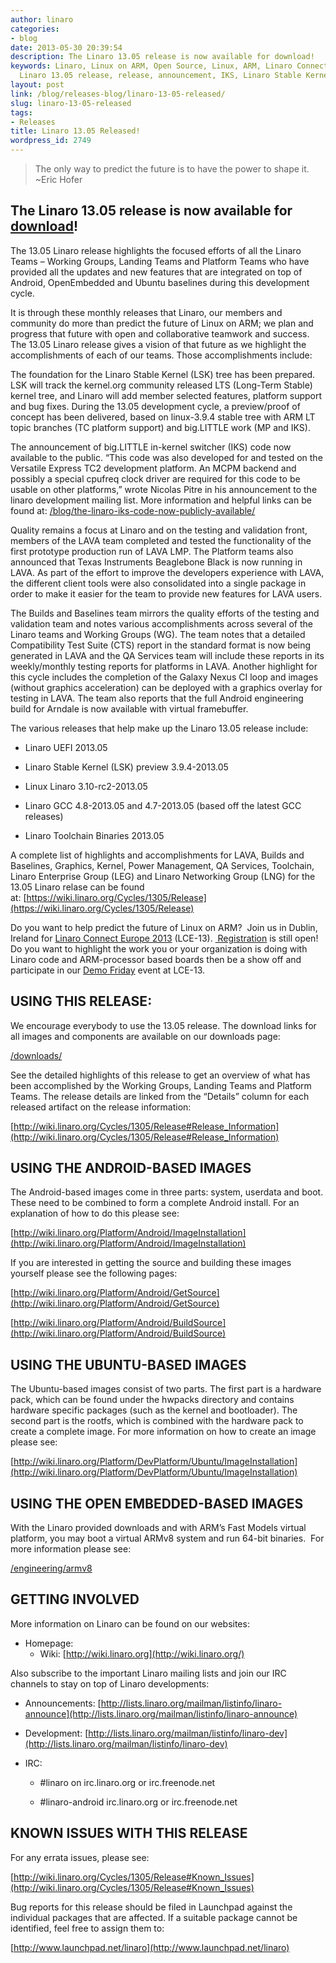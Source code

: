 ```yaml
---
author: linaro
categories:
- blog
date: 2013-05-30 20:39:54
description: The Linaro 13.05 release is now available for download!
keywords: Linaro, Linux on ARM, Open Source, Linux, ARM, Linaro Connect, LCE-Dublin,
  Linaro 13.05 release, release, announcement, IKS, Linaro Stable Kernel, LSK
layout: post
link: /blog/releases-blog/linaro-13-05-released/
slug: linaro-13-05-released
tags:
- Releases
title: Linaro 13.05 Released!
wordpress_id: 2749
---
```


>
> The only way to predict the future is to have the power to shape it. ~Eric Hofer
>
>

## The Linaro 13.05 release is now available for [download](/downloads/)!

The 13.05 Linaro release highlights the focused efforts of all the Linaro Teams – Working Groups, Landing Teams and Platform Teams who have provided all the updates and new features that are integrated on top of Android, OpenEmbedded and Ubuntu baselines during this development cycle.

It is through these monthly releases that Linaro, our members and community do more than predict the future of Linux on ARM; we plan and progress that future with open and collaborative teamwork and success. The 13.05 Linaro release gives a vision of that future as we highlight the accomplishments of each of our teams. Those accomplishments include:

The foundation for the Linaro Stable Kernel (LSK) tree has been prepared. LSK will track the kernel.org community released LTS (Long-Term Stable) kernel tree, and Linaro will add member selected features, platform support and bug fixes. During the 13.05 development cycle, a preview/proof of concept has been delivered, based on linux-3.9.4 stable tree with ARM LT topic branches (TC platform support) and big.LITTLE work (MP and IKS).

The announcement of big.LITTLE in-kernel switcher (IKS) code now available to the public. “This code was also developed for and tested on the Versatile Express TC2 development platform. An MCPM backend and possibly a special cpufreq clock driver are required for this code to be usable on other platforms,” wrote Nicolas Pitre in his announcement to the linaro development mailing list. More information and helpful links can be found at: [/blog/the-linaro-iks-code-now-publicly-available/](/blog/the-linaro-iks-code-now-publicly-available/)

Quality remains a focus at Linaro and on the testing and validation front, members of the LAVA team completed and tested the functionality of the first prototype production run of LAVA LMP. The Platform teams also announced that Texas Instruments Beaglebone Black is now running in LAVA. As part of the effort to improve the developers experience with LAVA, the different client tools were also consolidated into a single package in order to make it easier for the team to provide new features for LAVA users.

The Builds and Baselines team mirrors the quality efforts of the testing and validation team and notes various accomplishments across several of the Linaro teams and Working Groups (WG). The team notes that a detailed Compatibility Test Suite (CTS) report in the standard format is now being generated in LAVA and the QA Services team will include these reports in its weekly/monthly testing reports for platforms in LAVA. Another highlight for this cycle includes the completion of the Galaxy Nexus CI loop and images (without graphics acceleration) can be deployed with a graphics overlay for testing in LAVA. The team also reports that the full Android engineering build for Arndale is now available with virtual framebuffer.

The various releases that help make up the Linaro 13.05 release include:


  * Linaro UEFI 2013.05


  * Linaro Stable Kernel (LSK) preview 3.9.4-2013.05


  * Linux Linaro 3.10-rc2-2013.05


  * Linaro GCC 4.8-2013.05 and 4.7-2013.05 (based off the latest GCC releases)


  * Linaro Toolchain Binaries 2013.05




A complete list of highlights and accomplishments for LAVA, Builds and Baselines, Graphics, Kernel, Power Management, QA Services, Toolchain, Linaro Enterprise Group (LEG) and Linaro Networking Group (LNG) for the 13.05 Linaro relase can be found at: [https://wiki.linaro.org/Cycles/1305/Release](https://wiki.linaro.org/Cycles/1305/Release)




Do you want to help predict the future of Linux on ARM?  Join us in Dublin, Ireland for [Linaro Connect Europe 2013](http://connect.linaro.org) (LCE-13). [ Registration](http://linaroconnect-lce13-eorg.eventbrite.com/) is still open! Do you want to highlight the work you or your organization is doing with Linaro code and ARM-processor based boards then be a show off and participate in our [Demo Friday](/connect/demo-friday) event at LCE-13.





## USING THIS RELEASE:




We encourage everybody to use the 13.05 release. The download links for all images and components are available on our downloads page:




[/downloads/](/downloads/)




See the detailed highlights of this release to get an overview of what has been accomplished by the Working Groups, Landing Teams and Platform Teams. The release details are linked from the “Details” column for each released artifact on the release information:




[http://wiki.linaro.org/Cycles/1305/Release#Release_Information](http://wiki.linaro.org/Cycles/1305/Release#Release_Information)





## USING THE ANDROID-BASED IMAGES




The Android-based images come in three parts: system, userdata and boot. These need to be combined to form a complete Android install. For an explanation of how to do this please see:




[http://wiki.linaro.org/Platform/Android/ImageInstallation](http://wiki.linaro.org/Platform/Android/ImageInstallation)




If you are interested in getting the source and building these images yourself please see the following pages:




[http://wiki.linaro.org/Platform/Android/GetSource](http://wiki.linaro.org/Platform/Android/GetSource)


[http://wiki.linaro.org/Platform/Android/BuildSource](http://wiki.linaro.org/Platform/Android/BuildSource)

## USING THE UBUNTU-BASED IMAGES


The Ubuntu-based images consist of two parts. The first part is a hardware pack, which can be found under the hwpacks directory and contains hardware specific packages (such as the kernel and bootloader). The second part is the rootfs, which is combined with the hardware pack to create a complete image. For more information on how to create an image please see:


[http://wiki.linaro.org/Platform/DevPlatform/Ubuntu/ImageInstallation](http://wiki.linaro.org/Platform/DevPlatform/Ubuntu/ImageInstallation)
## USING THE OPEN EMBEDDED-BASED IMAGES


With the Linaro provided downloads and with ARM’s Fast Models virtual platform, you may boot a virtual ARMv8 system and run 64-bit binaries.  For more information please see:


[/engineering/armv8](/engineering/armv8)
## GETTING INVOLVED


More information on Linaro can be found on our websites:


  * Homepage: [](/)
    * Wiki: [http://wiki.linaro.org](http://wiki.linaro.org/)
    

Also subscribe to the important Linaro mailing lists and join our IRC channels to stay on top of Linaro developments:



  * Announcements: [http://lists.linaro.org/mailman/listinfo/linaro-announce](http://lists.linaro.org/mailman/listinfo/linaro-announce)


  * Development: [http://lists.linaro.org/mailman/listinfo/linaro-dev](http://lists.linaro.org/mailman/listinfo/linaro-dev)


  * IRC:


    * #linaro on irc.linaro.org or irc.freenode.net


    * #linaro-android irc.linaro.org or irc.freenode.net

## KNOWN ISSUES WITH THIS RELEASE

For any errata issues, please see:




[http://wiki.linaro.org/Cycles/1305/Release#Known_Issues](http://wiki.linaro.org/Cycles/1305/Release#Known_Issues)




Bug reports for this release should be filed in Launchpad against the individual packages that are affected. If a suitable package cannot be identified, feel free to assign them to:




[http://www.launchpad.net/linaro](http://www.launchpad.net/linaro)